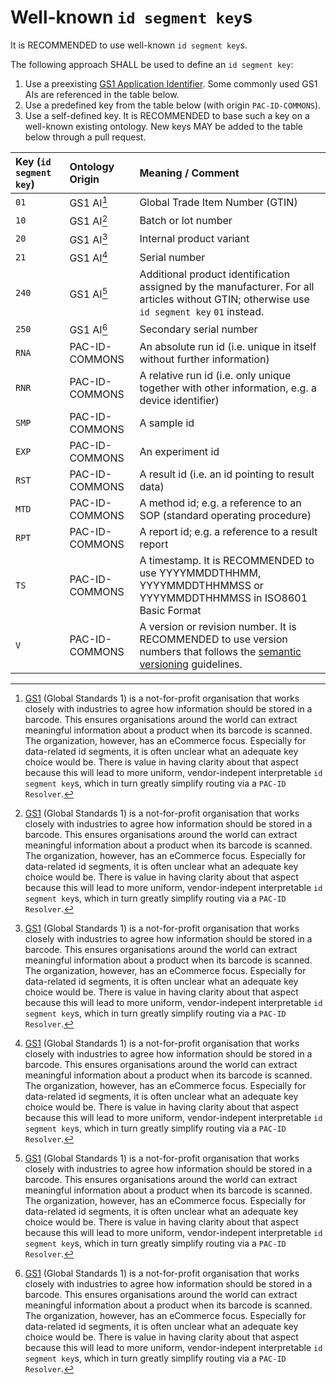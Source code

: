 # Well-known `id segment key`s

It is RECOMMENDED to use well-known `id segment key`s.

The following approach SHALL be used to define an `id segment key`:

1. Use a preexisting [GS1 Application Identifier](https://ref.gs1.org/ai/). Some commonly used GS1 AIs are referenced in the table below.
2. Use a predefined key from the table below (with origin `PAC-ID-COMMONS`).
3. Use a self-defined key. It is RECOMMENDED to base such a key on a well-known existing ontology. New keys MAY be added to the table below through a pull request.

| **Key (`id segment key`)** | **Ontology Origin** | **Meaning / Comment** |
| :--- | :--- | :--- |
| `01` | GS1 AI[^1] | Global Trade Item Number (GTIN) |
| `10` | GS1 AI[^1] | Batch or lot number |
| `20` | GS1 AI[^1] | Internal product variant|
| `21` | GS1 AI[^1] | Serial number |
| `240` | GS1 AI[^1] | Additional product identification assigned by the manufacturer. For all articles without GTIN; otherwise use `id segment key` `01` instead. |
| `250` | GS1 AI[^1] | Secondary serial number |
| `RNA` | PAC-ID-COMMONS | An absolute run id (i.e. unique in itself without further information) |
| `RNR` | PAC-ID-COMMONS | A relative run id (i.e. only unique together with other information, e.g. a device identifier) |
| `SMP` | PAC-ID-COMMONS | A sample id |
| `EXP` | PAC-ID-COMMONS | An experiment id |
| `RST` | PAC-ID-COMMONS | A result id (i.e. an id pointing to result data) |
| `MTD` | PAC-ID-COMMONS | A method id; e.g. a reference to an SOP (standard operating procedure) |
| `RPT` | PAC-ID-COMMONS | A report id; e.g. a reference to a result report |
| `TS` | PAC-ID-COMMONS | A timestamp. It is RECOMMENDED to use YYYYMMDDTHHMM, YYYYMMDDTHHMMSS or YYYYMMDDTHHMMSS in ISO8601 Basic Format|
| `V` |  PAC-ID-COMMONS | A version or revision number. It is RECOMMENDED to use version numbers that follows the [semantic versioning](https://semver.org/) guidelines. |

[^1]: [GS1](https://www.gs1.org/) (Global Standards 1) is a not-for-profit organisation that works closely with industries to agree how information should be stored in a barcode. This ensures organisations around the world can extract meaningful information about a product when its barcode is scanned. The organization, however, has an eCommerce focus. Especially for data-related id segments, it is often unclear what an adequate key choice would be. There is value in having clarity about that aspect because this will lead to more uniform, vendor-indepent interpretable `id segment key`s, which in turn greatly simplify routing via a `PAC-ID Resolver`.
